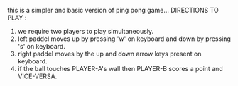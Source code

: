 this is a simpler and basic version of ping pong game... DIRECTIONS TO PLAY :
 1) we require two players to play simultaneously.
 2) left paddel moves up by pressing 'w' on keyboard and down by pressing 's' on keyboard.
 3) right paddel moves by the up and down arrow keys present on keyboard.
 4) if the ball touches PLAYER-A's wall then PLAYER-B scores a point and VICE-VERSA.
